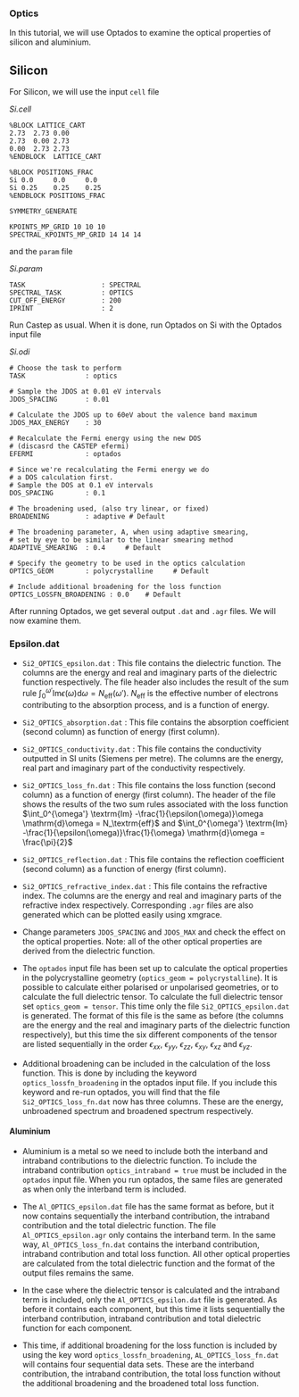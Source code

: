 ### Optics

In this tutorial, we will use Optados to examine the optical properties of silicon and aluminium.

## Silicon

For Silicon, we will use the input `cell` file

*Si.cell*
```
%BLOCK LATTICE_CART
2.73  2.73 0.00
2.73  0.00 2.73
0.00  2.73 2.73
%ENDBLOCK  LATTICE_CART

%BLOCK POSITIONS_FRAC
Si 0.0     0.0     0.0
Si 0.25    0.25    0.25
%ENDBLOCK POSITIONS_FRAC

SYMMETRY_GENERATE

KPOINTS_MP_GRID 10 10 10  
SPECTRAL_KPOINTS_MP_GRID 14 14 14
```

and the `param` file

*Si.param*
```
TASK                   : SPECTRAL
SPECTRAL_TASK          : OPTICS
CUT_OFF_ENERGY         : 200
IPRINT                 : 2

```
Run Castep as usual. When it is done, run Optados on Si with the Optados input file

*Si.odi*
```
# Choose the task to perform
TASK               : optics

# Sample the JDOS at 0.01 eV intervals
JDOS_SPACING       : 0.01

# Calculate the JDOS up to 60eV about the valence band maximum
JDOS_MAX_ENERGY    : 30

# Recalculate the Fermi energy using the new DOS
# (discasrd the CASTEP efermi)
EFERMI             : optados

# Since we're recalculating the Fermi energy we do
# a DOS calculation first.
# Sample the DOS at 0.1 eV intervals
DOS_SPACING        : 0.1

# The broadening used, (also try linear, or fixed)
BROADENING         : adaptive # Default

# The broadening parameter, A, when using adaptive smearing,
# set by eye to be similar to the linear smearing method
ADAPTIVE_SMEARING  : 0.4     # Default

# Specify the geometry to be used in the optics calculation
OPTICS_GEOM        : polycrystalline     # Default

# Include additional broadening for the loss function
OPTICS_LOSSFN_BROADENING : 0.0    # Default

```

After running Optados, we get several output `.dat` and `.agr` files. We will now examine them.

### Epsilon.dat

* `Si2_OPTICS_epsilon.dat` : This file contains the dielectric function.  The columns are the energy and real and imaginary parts of the dielectric function respectively. The file header also includes the result of the sum rule $\int_0^{\omega'} \textrm{Im} \epsilon(\omega) \mathrm{d}\omega = N_\textrm{eff}(\omega')$. $N_\textrm{eff}$ is the effective number of electrons contributing to the absorption process, and is a function of energy.  




* `Si2_OPTICS_absorption.dat` : This file contains the absorption coefficient (second column) as function of energy (first column).
* `Si2_OPTICS_conductivity.dat` : This file contains the conductivity outputted in SI units (Siemens per metre).  The columns are the energy, real part  and imaginary part of the conductivity respectively.  

* `Si2_OPTICS_loss_fn.dat` : This file contains the loss function (second column) as a function of energy (first column).  The header of the file shows the results of the two sum rules associated with the loss function $\int_0^{\omega'} \textrm{Im} -\frac{1}{\epsilon(\omega)}\omega \mathrm{d}\omega = N_\textrm{eff}$ and $\int_0^{\omega'} \textrm{Im} -\frac{1}{\epsilon(\omega)}\frac{1}{\omega} \mathrm{d}\omega = \frac{\pi}{2}$
* `Si2_OPTICS_reflection.dat` : This file contains the reflection coefficient (second column) as a function of energy (first column).
* `Si2_OPTICS_refractive_index.dat` : This file contains the refractive index.  The columns are the energy and real and imaginary parts of the refractive index respectively. Corresponding `.agr` files are also generated which can be plotted easily using xmgrace.

* Change parameters `JDOS_SPACING` and `JDOS_MAX` and check the effect on the optical properties.  Note: all of the other optical properties are derived from the dielectric function.  
*  The `optados` input file has been set up to calculate the optical properties in the polycrystalline geometry (`optics_geom = polycrystalline`).  It is possible to calculate either polarised or unpolarised geometries, or to calculate the full dielectric tensor.  To calculate the full dielectric tensor set `optics_geom = tensor`.  This time only the file `Si2_OPTICS_epsilon.dat` is generated.  The format of this file is the same as before (the columns are the energy and the real and imaginary parts of the dielectric function respectively), but this time the six different components of the tensor are listed sequentially in the order $\epsilon_{xx}$, $\epsilon_{yy}$, $\epsilon_{zz}$, $\epsilon_{xy}$, $\epsilon_{xz}$ and $\epsilon_{yz}$.

* Additional broadening can be included in the calculation of the loss function.  This is done by including the keyword `optics_lossfn_broadening` in the optados input file.  If you include this keyword and re-run optados, you will find that the file `Si2_OPTICS_loss_fn.dat` now has three columns.  These are the energy, unbroadened spectrum and broadened spectrum respectively.  

#### Aluminium

* Aluminium is a metal so we need to include both the interband and intraband contributions to the dielectric function.  To include the intraband contribution `optics_intraband = true` must be included in the `optados` input file.  When you run optados, the same files are generated as when only the interband term is included.  

* The `Al_OPTICS_epsilon.dat` file has the same format as before, but it now contains sequentially the interband contribution, the intraband contribution and the total dielectric function.  The file `Al_OPTICS_epsilon.agr` only contains the interband term.  In the same way, `Al_OPTICS_loss_fn.dat` contains the interband contribution, intraband contribution and total loss function.  All other optical properties are calculated from the total dielectric function and the format of the output files remains the same.

* In the case where the dielectric tensor is calculated and the intraband term is included, only the `Al_OPTICS_epsilon.dat` file is generated.  As before it contains each component, but this time it lists sequentially the interband contribution, intraband contribution and total dielectric function for each component.   

* This time, if additional broadening for the loss function is included by using the key word `optics_lossfn_broadening`,  `AL_OPTICS_loss_fn.dat` will contains four sequential data sets.  These are the interband contribution, the intraband contribution, the total loss function without the additional broadening and the broadened total loss function.  
